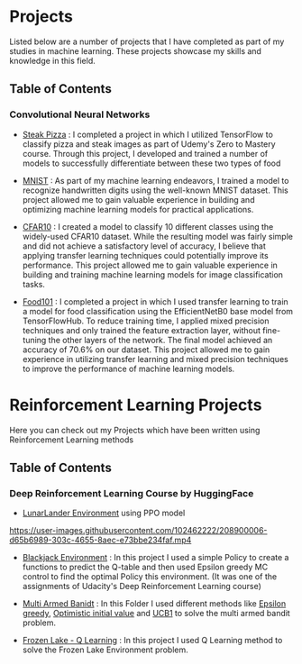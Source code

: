# Projects
Listed below are a number of projects that I have completed as part of my studies in machine learning. These projects showcase my skills and knowledge in this field.

## Table of Contents

### Convolutional Neural Networks

* [Steak Pizza](https://github.com/heispv/projects/blob/master/cnn/steak_pizza.ipynb) : I completed a project in which I utilized TensorFlow to classify pizza and steak images as part of Udemy's Zero to Mastery course. Through this project, I developed and trained a number of models to successfully differentiate between these two types of food

* [MNIST](https://github.com/heispv/projects/blob/master/cnn/mnist.ipynb) : As part of my machine learning endeavors, I trained a model to recognize handwritten digits using the well-known MNIST dataset. This project allowed me to gain valuable experience in building and optimizing machine learning models for practical applications.

* [CFAR10](https://github.com/heispv/projects/blob/master/cnn/cfar10.ipynb) : I created a model to classify 10 different classes using the widely-used CFAR10 dataset. While the resulting model was fairly simple and did not achieve a satisfactory level of accuracy, I believe that applying transfer learning techniques could potentially improve its performance. This project allowed me to gain valuable experience in building and training machine learning models for image classification tasks.

* [Food101](https://github.com/heispv/projects/blob/master/cnn/food101.ipynb) : I completed a project in which I used transfer learning to train a model for food classification using the EfficientNetB0 base model from TensorFlowHub. To reduce training time, I applied mixed precision techniques and only trained the feature extraction layer, without fine-tuning the other layers of the network. The final model achieved an accuracy of 70.6% on our dataset. This project allowed me to gain experience in utilizing transfer learning and mixed precision techniques to improve the performance of machine learning models.

# Reinforcement Learning Projects
Here you can check out my Projects which have been written using Reinforcement Learning methods

## Table of Contents

### Deep Reinforcement Learning Course by HuggingFace

* [LunarLander Environment](https://github.com/heispv/projects/blob/master/reinforcement-learning/DeepRL_1st_assignment.ipynb) using PPO model

https://user-images.githubusercontent.com/102462222/208900006-d65b6989-303c-4655-8aec-e73bbe234faf.mp4



* [Blackjack Environment](https://github.com/heispv/projects/blob/master/reinforcement-learning/black_jack.ipynb) : In this project I used a simple Policy to create a functions to predict the Q-table and then used Epsilon greedy MC control to find the optimal Policy this environment. (It was one of the assignments of Udacity's Deep Reinforcement Learning course)

* [Multi Armed Banidt](https://github.com/heispv/projects/tree/master/reinforcement-learning/multi_armed_bandit) : In this Folder I used different methods like [Epsilon greedy](https://github.com/heispv/projects/blob/master/reinforcement-learning/multi_armed_bandit/epsilon_greedy.ipynb), [Optimistic initial value](https://github.com/heispv/projects/blob/master/reinforcement-learning/multi_armed_bandit/optimistic_initial_value.ipynb) and [UCB1](https://github.com/heispv/projects/blob/master/reinforcement-learning/multi_armed_bandit/ucb1.ipynb) to solve the multi armed bandit problem.

* [Frozen Lake - Q Learning](https://github.com/heispv/projects/tree/master/reinforcement-learning/fronezlake_q_learning.py) : In this project I used Q Learning method to solve the Frozen Lake Environment problem.

